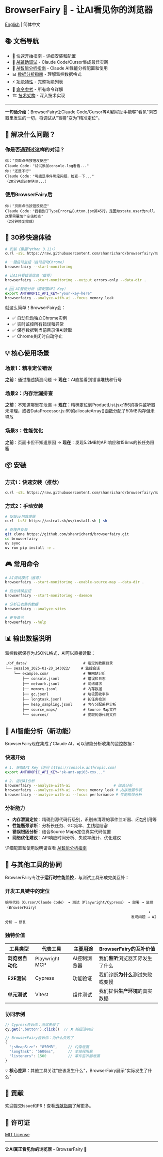 # BrowserFairy 🧚 - 让AI看见你的浏览器

[English](./docs/en/README.md) | 简体中文

## 📚 文档导航

- 🚀 [快速开始指南](./docs/zh-CN/getting-started.md) - 详细安装和配置
- 🤖 [AI辅助调试](./docs/zh-CN/ai-debugging.md) - Claude Code/Cursor集成最佳实践
- 🧠 [AI智能分析指南](./docs/AI_ANALYSIS_GUIDE.md) - Claude AI性能分析配置和使用
- 📊 [数据分析指南](./docs/zh-CN/data-analysis.md) - 理解监控数据格式
- ⚡ [功能特性](./docs/zh-CN/features.md) - 完整功能列表
- 🔧 [命令参考](./docs/zh-CN/commands.md) - 所有命令详解
- 🏗️ [技术架构](./docs/zh-CN/architecture.md) - 深入技术实现

---

**一句话介绍**：BrowserFairy让Claude Code/Cursor等AI编程助手能够"看见"浏览器里发生的一切，将调试从"盲猜"变为"精准定位"。

## 🎯 解决什么问题？

### 你是否遇到过这样的对话？

```
你："页面点击按钮没反应"
Claude Code："试试添加console.log看看..."
你："还是不行"
Claude Code："可能是事件绑定问题，检查一下..."
（20分钟后还在猜测...）
```

### 使用BrowserFairy后

```
你："页面点击按钮没反应"
Claude Code："我看到了TypeError在Button.jsx第45行，是因为state.user为null，这里需要加个空值检查"
（2分钟修复完成）
```

## 🚀 30秒快速体验

```bash
# 安装（需要Python 3.11+）
curl -sSL https://raw.githubusercontent.com/shanrichard/browserfairy/main/install.sh | sh

# 一键启动监控（自动启动Chrome）
browserfairy --start-monitoring

# 让AI只看错误信息（推荐）
browserfairy --start-monitoring --output errors-only --data-dir .

# 🆕 AI智能分析（需配置API Key）
export ANTHROPIC_API_KEY="your-key-here"
browserfairy --analyze-with-ai --focus memory_leak
```

就这么简单！BrowserFairy会：
- ✅ 自动启动独立Chrome实例
- ✅ 实时监控所有错误和异常
- ✅ 保存数据到当前目录供AI读取
- ✅ Chrome关闭时自动停止

## 💡 核心使用场景

### 场景1：精准定位错误
**之前**：通过描述猜测问题 → **现在**：AI直接看到错误堆栈和行号

### 场景2：内存泄漏排查  
**之前**：不知道哪里在泄漏 → **现在**：精确定位到ProductList.jsx:156的事件监听器未清理，或者DataProcessor.js:89的allocateArray()函数分配了50MB内存但未释放

### 场景3：性能优化
**之前**：页面卡但不知道原因 → **现在**：发现5.2MB的API响应和156ms的长任务阻塞

## 📦 安装

### 方式1：快速安装（推荐）
```bash
curl -sSL https://raw.githubusercontent.com/shanrichard/browserfairy/main/install.sh | sh
```

### 方式2：手动安装
```bash
# 安装uv包管理器
curl -LsSf https://astral.sh/uv/install.sh | sh

# 克隆并安装
git clone https://github.com/shanrichard/browserfairy.git
cd browserfairy
uv sync
uv run pip install -e .
```

## 🎮 常用命令

```bash
# AI调试模式（推荐）
browserfairy --start-monitoring --enable-source-map --data-dir .

# 后台持续监控
browserfairy --start-monitoring --daemon

# 分析已收集的数据
browserfairy --analyze-sites

# 更多命令
browserfairy --help
```

## 📊 输出数据说明

监控数据保存为JSONL格式，AI可以直接读取：

```
./bf_data/                          # 指定的数据目录
└── session_2025-01-20_143022/     # 监控会话
    └── example.com/                # 按网站分组
        ├── console.jsonl           # 错误和日志
        ├── network.jsonl           # 网络请求
        ├── memory.jsonl            # 内存数据
        ├── gc.jsonl                # 垃圾回收事件
        ├── longtask.jsonl          # 长任务检测
        ├── heap_sampling.jsonl     # 内存分配采样分析
        ├── source_maps/            # Source Map文件
        └── sources/                # 提取的源代码文件
```

## 🧠 AI智能分析（新功能）

BrowserFairy现在集成了Claude AI，可以智能分析收集的监控数据：

### 快速开始
```bash
# 1. 获取API Key（访问 https://console.anthropic.com）
export ANTHROPIC_API_KEY="sk-ant-api03-xxx..."

# 2. 运行AI分析
browserfairy --analyze-with-ai                    # 综合分析
browserfairy --analyze-with-ai --focus memory_leak # 内存泄漏专项
browserfairy --analyze-with-ai --focus performance # 性能瓶颈分析
```

### 分析能力
- **内存泄漏定位**：精确到源代码行级别，识别未清理的事件监听器、闭包引用等
- **性能瓶颈诊断**：分析长任务、GC频率、主线程阻塞
- **错误根因分析**：结合Source Maps定位真实代码位置
- **网络优化建议**：API响应时间分析、失败率统计、优化建议

详细配置和使用说明请查看 [AI智能分析指南](./docs/AI_ANALYSIS_GUIDE.md)

## 🌟 与其他工具的协同

BrowserFairy专注于**运行时性能监控**，与测试工具形成完美互补：

### 开发工具链中的定位

```
编写代码（Cursor/Claude Code） → 测试（Playwright/Cypress） → 部署 → 监控（BrowserFairy）
                                                                  ↓
                                                          发现问题 → AI分析 → 修复
```

### 独特价值

| 工具类型 | 代表工具 | 主要用途 | BrowserFairy的互补价值 |
|---------|---------|---------|----------------------|
| **浏览器自动化** | Playwright MCP | AI控制浏览器 | 我们**监听**浏览器实际发生了什么 |
| **E2E测试** | Cypress | 功能验证 | 我们诊断**为什么**测试失败或变慢 |
| **单元测试** | Vitest | 组件测试 | 我们提供**生产环境**的真实数据 |

### 协同示例

```javascript
// Cypress告诉你：测试失败了
cy.get('.button').click()  // ❌ 按钮没响应

// BrowserFairy告诉你：为什么失败了
{
  "jsHeapSize": "850MB",     // 内存泄漏
  "longTask": "5600ms",      // 主线程阻塞
  "listeners": 1500          // 事件监听器泄漏
}
```

💡 **核心差异**：其他工具关注"应该发生什么"，BrowserFairy展示"实际发生了什么"

## 🤝 贡献

欢迎提交Issue和PR！查看[贡献指南](CONTRIBUTING.md)了解更多。

## 📄 许可证

[MIT License](LICENSE)

---

**让AI真正看见你的浏览器** - BrowserFairy 🧚